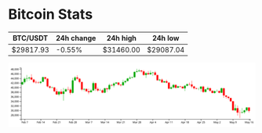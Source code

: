# Bitcoin Stats

BTC/USDT|24h change|24h high|24h low|
|---|---|---|---|
|$29817.93|-0.55%|$31460.00|$29087.04|

<img src="./chart.svg">
